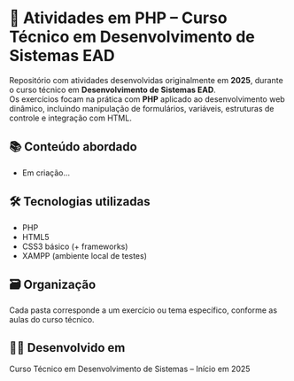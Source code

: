 # 🐘 Atividades em PHP – Curso Técnico em Desenvolvimento de Sistemas EAD

Repositório com atividades desenvolvidas originalmente em **2025**, durante o curso técnico em **Desenvolvimento de Sistemas EAD**.  
Os exercícios focam na prática com **PHP** aplicado ao desenvolvimento web dinâmico, incluindo manipulação de formulários, variáveis, estruturas de controle e integração com HTML.

## 📚 Conteúdo abordado

- Em criação...

## 🛠 Tecnologias utilizadas

- PHP
- HTML5 
- CSS3 básico (+ frameworks)
- XAMPP (ambiente local de testes)

## 🗃 Organização

Cada pasta corresponde a um exercício ou tema específico, conforme as aulas do curso técnico.

## 👩‍💻 Desenvolvido em

Curso Técnico em Desenvolvimento de Sistemas – Início em 2025
